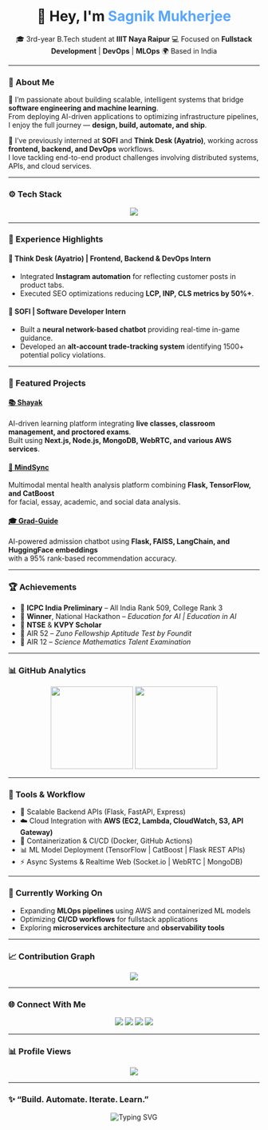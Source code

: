 <!-- 💫 Animated GitHub Profile README for Sagnik Mukherjee -->

<h1 align="center">👋 Hey, I'm <span style="color:#58a6ff;">Sagnik Mukherjee</span></h1>

<p align="center">
🎓 3rd-year B.Tech student at <b>IIIT Naya Raipur</b>  
💻 Focused on <b>Fullstack Development</b> | <b>DevOps</b> | <b>MLOps</b>  
🌍 Based in India  
</p>

---

### 🧠 About Me  

🚀 I’m passionate about building scalable, intelligent systems that bridge **software engineering and machine learning**.  
From deploying AI-driven applications to optimizing infrastructure pipelines, I enjoy the full journey — **design, build, automate, and ship**.  

🧩 I’ve previously interned at **SOFI** and **Think Desk (Ayatrio)**, working across **frontend, backend, and DevOps** workflows.  
I love tackling end-to-end product challenges involving distributed systems, APIs, and cloud services.

---

### ⚙️ Tech Stack  

<p align="center">
<img src="https://skillicons.dev/icons?i=python,cpp,js,ts,react,nextjs,nodejs,express,flask,fastapi,mongodb,postgres,aws,docker,linux,git,githubactions,tensorflow,keras,vscode&perline=10" />
</p>

---

### 💼 Experience Highlights  

#### 🧩 Think Desk (Ayatrio) | Frontend, Backend & DevOps Intern  
- Integrated **Instagram automation** for reflecting customer posts in product tabs.  
- Executed SEO optimizations reducing **LCP, INP, CLS metrics by 50%+**.  

#### 🤖 SOFI | Software Developer Intern  
- Built a **neural network-based chatbot** providing real-time in-game guidance.  
- Developed an **alt-account trade-tracking system** identifying 1500+ potential policy violations.

---

### 🚀 Featured Projects  

#### [📚 Shayak](https://github.com/r1cksync/edu-a)
AI-driven learning platform integrating **live classes, classroom management, and proctored exams**.  
Built using **Next.js, Node.js, MongoDB, WebRTC, and various AWS services**.

#### [🧠 MindSync](https://github.com/r1cksync/mind-sync)
Multimodal mental health analysis platform combining **Flask, TensorFlow, and CatBoost**  
for facial, essay, academic, and social data analysis.

#### [🎓 Grad-Guide](https://github.com/r1cksync/gradguide-frontend)
AI-powered admission chatbot using **Flask, FAISS, LangChain, and HuggingFace embeddings**  
with a 95% rank-based recommendation accuracy.

---

### 🏆 Achievements  

- 🥉 **ICPC India Preliminary** – All India Rank 509, College Rank 3  
- 🥇 **Winner**, National Hackathon – *Education for AI | Education in AI*  
- 🧠 **NTSE** & **KVPY Scholar**  
- 🧩 AIR 52 – *Zuno Fellowship Aptitude Test by Foundit*  
- 🏅 AIR 12 – *Science Mathematics Talent Examination*

---

### 📊 GitHub Analytics  

<p align="center">
<img src="https://github-readme-stats.vercel.app/api?username=r1cksync&show_icons=true&theme=tokyonight&hide_border=true" height="165"/>
<img src="https://github-readme-stats.vercel.app/api/top-langs/?username=r1cksync&layout=compact&theme=tokyonight&hide_border=true" height="165"/>
</p>

---

### 🧰 Tools & Workflow  

- 🧱 Scalable Backend APIs (Flask, FastAPI, Express)  
- ☁️ Cloud Integration with **AWS (EC2, Lambda, CloudWatch, S3, API Gateway)**  
- 🐳 Containerization & CI/CD (Docker, GitHub Actions)  
- 📊 ML Model Deployment (TensorFlow | CatBoost | Flask REST APIs)  
- ⚡ Async Systems & Realtime Web (Socket.io | WebRTC | MongoDB)  

---

### 🌱 Currently Working On  

- Expanding **MLOps pipelines** using AWS and containerized ML models  
- Optimizing **CI/CD workflows** for fullstack applications  
- Exploring **microservices architecture** and **observability tools**

---

### 📈 Contribution Graph  

<p align="center">
  <img src="https://github-readme-activity-graph.vercel.app/graph?username=r1cksync&bg_color=0d1117&color=58a6ff&line=2f81f7&point=1f6feb&area=true&hide_border=true" />
</p>

---

### 🌐 Connect With Me  

<p align="center">
<a href="https://www.linkedin.com/in/sagnik0mukherjee/"><img src="https://img.shields.io/badge/LinkedIn-Sagnik%20Mukherjee-blue?style=for-the-badge&logo=linkedin"></a>
<a href="https://github.com/r1cksync"><img src="https://img.shields.io/badge/GitHub-r1cksync-black?style=for-the-badge&logo=github"></a>
<a href="https://www.kaggle.com/r1cksync"><img src="https://img.shields.io/badge/Kaggle-r1cksync-blue?style=for-the-badge&logo=kaggle"></a>
<a href="mailto:sagnik23102@iiitnr.edu.in"><img src="https://img.shields.io/badge/Email-sagnik23102%40iiitnr.edu.in-red?style=for-the-badge&logo=gmail"></a>
</p>

---

### 📊 Profile Views  

<p align="center">
  <img src="https://komarev.com/ghpvc/?username=r1cksync&color=blue&style=flat-square&label=PROFILE+VIEWS" />
</p>

---

### ✨ “Build. Automate. Iterate. Learn.”  

<p align="center">
  <img src="https://readme-typing-svg.demolab.com?font=Fira+Code&pause=1000&width=500&lines=Fullstack+Developer;DevOps+%26+MLOps+Engineer;AI+and+Automation+Enthusiast;Always+learning+new+techs+🚀" alt="Typing SVG" />
</p>
